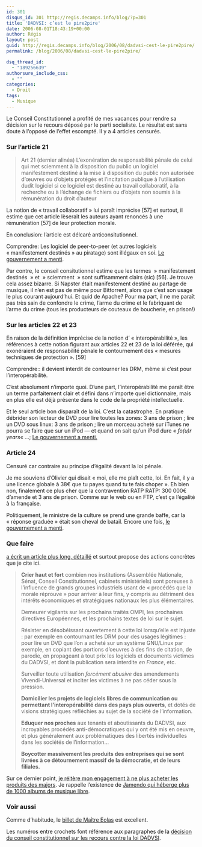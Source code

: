 ```yaml
---
id: 301
disqus_id: 301 http://regis.decamps.info/blog/?p=301
title: 'DADVSI: c’est le pire2pire'
date: 2006-08-01T18:43:19+00:00
author: Régis
layout: post
guid: http://regis.decamps.info/blog/2006/08/dadvsi-cest-le-pire2pire/
permalink: /blog/2006/08/dadvsi-cest-le-pire2pire/

dsq_thread_id:
  - "189256639"
authorsure_include_css:
  - ""
categories:
  - Droit
tags:
  - Musique
---
```

Le Conseil Constitutionnel a profité de mes vacances pour rendre sa décision sur le recours déposé par le parti socialiste. Le résultat est sans doute à l’opposé de l’effet escompté. Il y a 4 articles censurés.

###  Sur l’article 21

> Art 21 (dernier alinéa) L’exonération de responsabilité pénale de celui qui met sciemment à la disposition du public un logiciel manifestement destiné à la mise à disposition du public non autorisée d’œuvres ou d’objets protégés et l’incitation publique à l’utilisation dudit logiciel si ce logiciel est destiné au travail collaboratif, à la recherche ou à l’échange de fichiers ou d’objets non soumis à la rémunération du droit d’auteur 

La notion de « travail collaboratif » lui paraît imprécise [57] et surtout, il estime que cet article lèserait les auteurs ayant renoncés à une rémunération [57] de leur protection morale.

En conclusion: l’article est délcaré anticonsitutionnel. 

Comprendre: Les logiciel de peer-to-peer (et autres logiciels « manifestement destinés » au piratage) sont illégaux en soi. [Le gouvernement a menti](http://www.culture.gouv.fr/culture/actualites/POSTER.html#f).

Par contre, le conseil consitutionnel estime que les termes  » manifestement destinés  » et  » sciemment  » sont suffisamment clairs (sic) [56]. Je trouve cela assez bizarre. Si Napster était manifestement destiné au partage de musique, il n’en est pas de même pour Bittorrent, alors que c’est son usage le plus courant aujourd’hui. Et quid de Apache? Pour ma part, il ne me paraît pas très sain de confondre le crime, l’arme du crime et le fabriquant de l’arme du crime (tous les producteurs de couteaux de boucherie, en prison!)

###  Sur les articles 22 et 23

En raison de la définition imprécise de la notion d’ « interopérabilité », les références à cette notion figurant aux articles 22 et 23 de la loi déférée, qui exonéraient de responsabilité pénale le contournement des « mesures techniques de protection ». [59]

Comprendre:: il devient interdit de contourner les DRM, même si c’est pour l’interopérabilité. 

C’est absolument n’importe quoi. D’une part, l’interopérabilité me paraît être un terme parfaitement clair et défini dans n’importe quel dictionnaire, mais en plus elle est déjà présente dans le code de la propriété intellectuelle.

Et le seul article bon disparaît de la loi. C’est la catastrophe. En pratique débrider son lecteur de DVD pour lire toutes les zones: 3 ans de prison ; lire un DVD sous linux: 3 ans de prison ; lire un morceau acheté sur iTunes ne pourra se faire que sur un iPod &#8212; et quand on sait qu’un iPod dure « _fo(u)r years_« …; [Le gouvernement a menti.](http://www.culture.gouv.fr/culture/actualites/POSTER.html#j)

###  Article 24

Censuré car contraire au principe d’égalité devant la loi pénale.

Je me souviens d’Olivier qui disait « moi, elle me plaît cette, loi. En fait, il y a une licence globale à 38€ que tu payes quand tu te fais choper ». Eh bien non, finalement ce plus cher que la contravention RATP RATP: 300 000€ d’amende et 3 ans de prison. Comme sur le web ou en FTP, c’est ça l’égalité à la française.

Politiquement, le ministre de la culture se prend une grande baffe, car la « réponse graduée » était son cheval de batail. Encore une fois, [le gouvernement a menti](http://www.culture.gouv.fr/culture/actualites/POSTER.html#i).

###  Que faire

 [a écrit un article plus long, détaillé](http://pasunblog.org/spip.php?article38) et surtout propose des actions concrètes que je cite ici.

> <strong class="spip">Crier haut et fort</strong> combien nos institutions (Assemblée Nationale, Sénat, Conseil Constitutionnel, cabinets ministériels) sont poreuses à l’influence de grands groupes industriels usant de « procédés que la morale réprouve » pour arriver à leur fins, y compris au détriment des intérêts économiques et stratégiques nationaux les plus élémentaires.
> 
> Demeurer vigilants sur les prochains traités OMPI, les prochaines directives Européennes, et les prochains textes de loi sur le sujet.
> 
> Résister en désobéissant ouvertement à cette loi lorsqu’elle est injuste : par exemple en contournant les DRM pour des usages légitimes : pour lire un DVD que l’on a acheté sur un système GNU/Linux par exemple, en copiant des portions d’oeuvres à des fins de citation, de parodie, en propageant à tout prix les logiciels et documents victimes du DADVSI, et dont la publication sera interdite _en France_, etc.
> 
> Surveiller toute utilisation <i class="spip">forcément abusive</i> des amendements Vivendi-Universal et inciter les victimes à ne pas céder sous la pression.
> 
> <strong class="spip">Domicilier les projets de logiciels libres de communication ou permettant l’interopérabilité dans des pays plus ouverts</strong>, et dotés de visions stratégiques réfléchies au sujet de la société de l’information.
> 
> <strong class="spip">Eduquer nos proches</strong> aux tenants et aboutissants du DADVSI, aux incroyables procédés anti-démocratiques qui y ont été mis en oeuvre, et plus généralement aux problématiques des libertés individuelles dans les sociétés de l’information…
> 
> <strong class="spip">Boycotter massivement les produits des entreprises qui se sont livrées à ce détournement massif de la démocratie, et de leurs filiales.</strong> 

Sur ce dernier point, [je réitère mon engagement à ne plus acheter les produits des majors](http://regis.decamps.info/blog/2006/03/drunksouls/). Je rappelle l’existence de [Jamendo qui héberge plus de 1000 albums de musique libre](http://www.jamendo.com/fr/). 

###  Voir aussi

Comme d’habitude, le [billet de Maître Eolas](http://maitre.eolas.free.fr/journal/index.php?2006/07/27/408-loi-dadvsi-le-conseil-constitutionnel-a-rendu-sa-decision) est excellent.

Les numéros entre crochets font référence aux paragraphes de la [décision du conseil constitutionnel sur les recours contre la loi DADVSI](http://www.conseil-constitutionnel.fr/decision/2006/2006540/2006540dc.htm).
